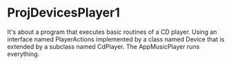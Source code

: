 # ProjDevicesPlayer1

It's about a program that executes basic routines of a CD player.
Using an interface named PlayerActions implemented by a class named Device that is extended by a subclass named CdPlayer.
The AppMusicPlayer runs everything. 
